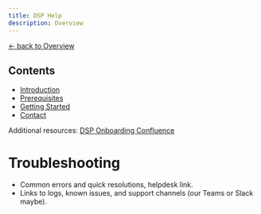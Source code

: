 ```yaml
---
title: DSP Help
description: Overview
---
```


[&larr; back to Overview](/)

## Contents
* [Introduction](introduction.md)
* [Prerequisites](prerequisites.md)
* [Getting Started](getting-started.md)
* [Contact](contact.md)

Additional resources:
[DSP Onboarding Confluence](https://groupspace.vaillant-group.com/display/VIXP/2.+Onboarding)

# Troubleshooting
- Common errors and quick resolutions, helpdesk link.
- Links to logs, known issues, and support channels (our Teams or Slack maybe).
